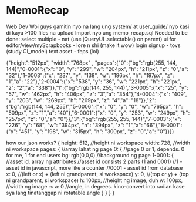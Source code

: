 # MemoRecap
Web Dev
Woi guys gamitin nyo na lang ung system/ at user_guide/ nyo kasi di kaya >100 files na upload
Import nyo ung memo_recap.sql
Needed to be done:
select multiple - nat (use jQueryUI .selectable() on parent)
ui for editor/view/myScrapbooks - lore n shi (make it wow)
login signup - tovs (study CI_model)
text asset - feps (lol)

{"height":"512px", "width":"768px" , "pages":{"0":{"bg":"rgb(255, 144, 144)","0-0001":{"x": "0", "y": "299", "w": "204px", "h": "211px", "z": "0","a": "32"},"1-0003":{"x": "237", "y": "138", "w": "196px", "h": "197px", "z": "1","a": "22"},"2-0004":{"x": "538", "y": "36", "w": "221px", "h": "221px", "z": "2","a": "338"}},"1":{"bg":"rgb(144, 255, 144)","3-0005":{"x": "25", "y": "57", "w": "462px", "h": "406px", "z": "3","a": "354"},"4-0004":{"x": "409", "y": "203", "w": "269px", "h": "269px", "z": "4","a": "18"}},"2":{"bg":"rgb(144, 144, 255)","5-0006":{"x": "0", "y": "0", "w": "765px", "h": "509px", "z": "1","a": "40"},"6-0001":{"x": "0", "y": "253", "w": "249px", "h": "257px", "z": "0","a": "0"}},"3":{"bg":"rgb(255, 255, 144)","7-0003":{"x": "226", "y": "68", "w": "394px", "h": "394px", "z": "1","a": "66"},"8-0001":{"x": "451", "y": "198", "w": "315px", "h": "300px", "z": "0","a": "0"}}}}

how our json works?
{
	height: 512, //height ni workspace
	width: 728, //width ni workspace
	pages: { //array lahat ng page
		0: { //page 0 or 1, depends. 0 for me, 1 for end users
			bg: rgb(0,0,0) //background ng page
			1-0001: { //asset id. array ng attributes
				//asset id consists 2 parts (1 and 0001)
				//1 - asset id in javascript, more like a counter
				//0001 - asset id from database			
				x: 0, //(left or x) + (left ni grandparent, si workspace)
				y: 0, //(top or y) + (top ni grandparent, si workspace)
				h: 100px, //height ng image, duh
				w: 100px, //width ng image :<
				a: 0 //angle, in degrees. kino-convert into radian kase sya lang tinatanggap ni rotatable.angle 
			}
		}
	}
}
